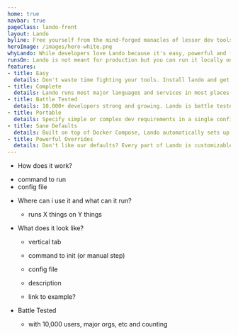 ```yaml
---
home: true
navbar: true
pageClass: lando-front
layout: Lando
byline: Free yourself from the mind-forged manacles of lesser dev tools. Save time, headaches, frustration and do more real work.
heroImage: /images/hero-white.png
whyLando: While developers love Lando because it's easy, powerful and fun... Lando actually exists to solve business problems by removing tons of unneeded complexity from development workflows thereby maximizing value delivery to clients and customers.
runsOn: Lando is not meant for production but you can run it locally on macOS, Linux and Windows, in a continuous integration environment like Travis or CircleCI or as a throwaway preview environment on AWS, among other things ;)
features:
- title: Easy
  details: Don't waste time fighting your tools. Install lando and get your first project rolling in minutes regardless of the tech or your operating system.
- title: Complete
  details: Lando runs most major languages and services in most places. Replace your exisiting suite of dev tools and standardize on only Lando instead.
- title: Battle Tested
  details: 10,000+ developers strong and growing. Lando is battle tested, supported and vetted by a core group of maintainers and a great open source community.
- title: Portable
  details: Specify simple or complex dev requirements in a single config file and ship them to all your devs. Your Lando config can be two lines or it can emulate complex hosting environments and powerful automation.
- title: Sane Defaults
  details: Built on top of Docker Compose, Lando automatically sets up normally arduous things like SSL, SSH keys, pretty urls, cross container networking, build steps, run time automation events and fast file sharing.
- title: Powerful Overrides
  details: Don't like our defaults? Every part of Lando is customizable down to the Docker level. This means you get all the benefits of Lando without sacrificing any of the power.
---
```


- How does it work?

* command to run
* config file

- Where can i use it and what can it run?

  * runs X things on Y things

- What does it look like?

  * vertical tab

  * command to init (or manual step)
  * config file

  * description
  * link to example?

- Battle Tested

  * with 10,000 users, major orgs, etc and counting
